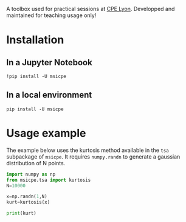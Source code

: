 
A toolbox used for practical sessions at [CPE Lyon](https://www.cpe.fr/).
Developped and maintained for teaching usage only!

# Installation

## In a Jupyter Notebook

```!pip install -U msicpe```

## In a local environment

```pip install -U msicpe```

# Usage example

The example below uses the kurtosis method available in the `tsa` subpackage of `msicpe`.
It requires `numpy.randn` to generate a gaussian distribution of N points.

```python
import numpy as np
from msicpe.tsa import kurtosis
N=10000

x=np.randn(1,N)
kurt=kurtosis(x)

print(kurt)
```